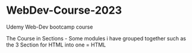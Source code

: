 # WebDev-Course-2023
Udemy Web-Dev bootcamp course

The Course in Sections - Some modules i have grouped together such as the 3 Section for HTML into one = HTML
